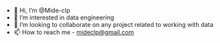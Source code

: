 - 👋 Hi, I’m @Mide-clp
- 👀 I’m interested in data engineering 
- 💞️ I’m looking to collaborate on any project related to working with data 
- 📫 How to reach me - mideclp@gmail.com

<!---
Mide-clp/Mide-clp is a ✨ special ✨ repository because its `README.md` (this file) appears on your GitHub profile.
You can click the Preview link to take a look at your changes.
--->
